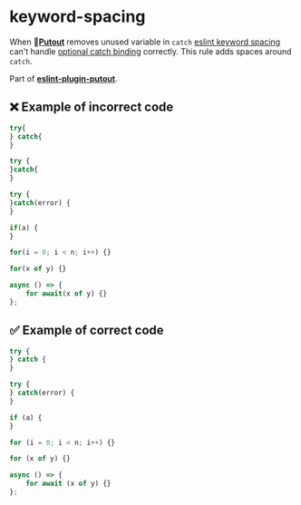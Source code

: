# keyword-spacing

When 🐊[**Putout**](https://github.com/coderaiser/putout) removes unused variable in `catch` [eslint keyword spacing](https://eslint.org/docs/rules/keyword-spacing) can't handle [optional catch binding](https://github.com/tc39/proposal-optional-catch-binding) correctly. This rule adds spaces around `catch`.

Part of [**eslint-plugin-putout**](https://github.com/coderaiser/putout/tree/master/packages/eslint-plugin-putout#rules).

## ❌ Example of incorrect code

```js
try{
} catch{
}

try {
}catch{
}

try {
}catch(error) {
}

if(a) {
}

for(i = 0; i < n; i++) {}

for(x of y) {}

async () => {
    for await(x of y) {}
};
```

## ✅ Example of correct code

```js
try {
} catch {
}

try {
} catch(error) {
}

if (a) {
}

for (i = 0; i < n; i++) {}

for (x of y) {}

async () => {
    for await (x of y) {}
};
```
